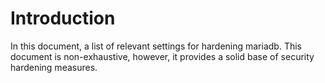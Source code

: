 # Introduction
In this document, a list of relevant settings for hardening mariadb.
This document is non-exhaustive, however, it provides a solid base of security hardening 
measures.
